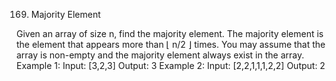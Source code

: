 169. Majority Element

Given an array of size n, find the majority element. The majority element is the element that appears more than ⌊ n/2 ⌋ times.
You may assume that the array is non-empty and the majority element always exist in the array.
Example 1:
Input: [3,2,3]
Output: 3
Example 2:
Input: [2,2,1,1,1,2,2]
Output: 2